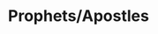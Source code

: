 ---
title: Prophets/Apostles

subjects:
  -
    id: abraham
    name:
      gez: ʾAbrəhām
      en: Abraham
    commemorations:
      - [28, 12]

  -
    id: isaac
    name:
      gez: Yəsḥaq
      en: Isaac
    commemorations:
      - [28, 12]

  -
    id: jacob
    name:
      gez: Yāʿqob
      en: Jacob
    commemorations:
      - [28, 12]

  -
    id: melchizedek
    name:
      gez: Malka Ṣedeq
      en: Melchizedek
    commemorations:
      - [4, 9]

  -
    id: moses
    name:
      gez: Muse
      en: Moses
    commemorations:
      - [8, 1]

  -
    id: elijah
    name:
      gez: ʾElyās
      en: Elijah
    commemorations:
      - [1, 4]
      - [26, 12]

  -
    id: david
    name:
      gez: Dāwit
      en: David
    commemorations:
      - [23, 4]

  -
    id: joachim
    name:
      gez: ʾIyāqem
      en: Joachim
    commemorations:
      - [7, 8]

  -
    id: hanna
    name:
      gez: Ḥannā
      en: Hanna
    commemorations:
      - [11, 3]

  -
    id: john-baptist
    name:
      gez: Yoḥannəs Maṭməq
      en: John the Baptist
    commemorations:
      - [2, 1]
      - [30, 10]
      - [26, 1]

  -
    id: prophets
    name:
      gez: Nabiyāt
      en: The Prophets
    type: Collective
    commemorations:
      - [4, 11]

  -
    id: peter
    name:
      gez: Ṗeṭros
      en: Peter
    commemorations:
      - [5, 11]

  -
    id: paul
    name:
      gez: Ṗāwlos
      en: Paul
    commemorations:
      - [5, 11]

  -
    id: john-evangelist
    name:
      gez: Yoḥannəs Wangelāwi
      en: John the Evangelist
    commemorations:
      - [4, 5]

  -
    id: bartholomew
    name:
      gez: Bartalomewos
      en: Bartholomew
    commemorations:
      - [1, 1]

  -
    id: matthew
    name:
      gez: Mātewos
      en: Matthew
    commemorations:
      - [12, 2]

  -
    id: philip
    name:
      gez: Filəṗṗos
      en: Philip
    commemorations:
      - [18, 3]

  -
    id: andrew
    name:
      gez: ʾƎndrəyās
      en: Andrew
    commemorations:
      - [4, 4]

  -
    id: james-alphaeus
    name:
      gez: Yāʿqob walda ʾƎlfyos
      en: 'James, Son of Alphaeus'
    commemorations:
      - [10, 6]

  -
    id: james-zebedee
    name:
      gez: Yāʿqob walda Zabdewos
      en: 'James, Son of Zebedee'
    commemorations:
      - [17, 8]

  -
    id: thomas
    name:
      gez: Tomās
      en: Thomas
    commemorations:
      - [27, 9]

  -
    id: thaddeus
    name:
      gez: Tādewos
      en: Thaddeus
    commemorations:
      - [2, 11]

  -
    id: nathaniel
    name:
      gez: Nātnāʾel
      en: Nathaniel
    commemorations:
      - [10, 11]

  -
    id: matthias
    name:
      gez: Mātyās
      en: Matthias
    commemorations:
      - [8, 7]

  -
    id: james-just
    name:
      gez: Yāʿqob ʾəḫuhu la-ʾƎgziʾ
      en: 'James, Brother of the Lord'
    commemorations:
      - [18, 11]

  -
    id: mark
    name:
      gez: Mārqos
      en: Mark
    commemorations:
      - [30, 8]

  -
    id: luke
    name:
      gez: Luqās
      en: Luke
    commemorations:
      - [22, 2]

  -
    id: clement
    name:
      gez: Qalemanṭos
      en: Clement
    commemorations:
      - [28, 5]

  -
    id: titus
    name:
      gez: Tito
      en: Titus
    commemorations:
      - [2, 13]

  -
    id: timothy
    name:
      gez: Ṭimotyos
      en: Timothy
    commemorations:
      - [23, 5]

  -
    id: apostles
    name:
      gez: ʿAśśartu wa-Kəlʾettu Ḥawārəyāt
      en: The Twelve Apostles
    commemorations:
      - [5, 11]
      - [15, 12]

  -
    id: seventy-two-disciples
    name:
      gez: Sabʿā wa-Kəlʾe ʾArdəʾət
      en: The Seventy-Two Disciples
    commemorations:
      - [5, 11]
---